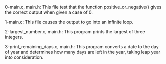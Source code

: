 0-main.c, main.h: This file test that the function positive_or_negative() gives the correct output when given a case of 0.

1-main.c: This file causes the output to go into an infinite loop.

2-largest_number.c, main.h: This program prints the largest of three integers.

3-print_remaining_days.c, main.h: This program converts a date to the day of year and determines how many days are left in the year, taking leap year into consideration.

